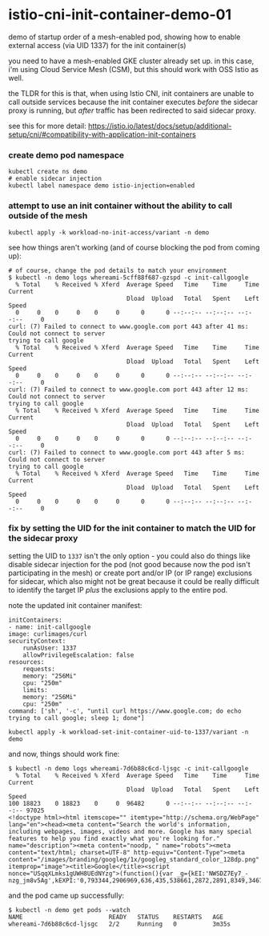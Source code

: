 # istio-cni-init-container-demo-01
demo of startup order of a mesh-enabled pod, showing how to enable external access (via UID 1337) for the init container(s)

you need to have a mesh-enabled GKE cluster already set up. in this case, i'm using Cloud Service Mesh (CSM), but this should work with OSS Istio as well.

the TLDR for this is that, when using Istio CNI, init containers are unable to call outside services because the init container executes *before* the sidecar proxy is running, but *after* traffic has been redirected to said sidecar proxy. 

see this for more detail: https://istio.io/latest/docs/setup/additional-setup/cni/#compatibility-with-application-init-containers

### create demo pod namespace

```
kubectl create ns demo
# enable sidecar injection
kubectl label namespace demo istio-injection=enabled
```

### attempt to use an init container without the ability to call outside of the mesh

```
kubectl apply -k workload-no-init-access/variant -n demo
```

see how things aren't working (and of course blocking the pod from coming up):

```
# of course, change the pod details to match your environment
$ kubectl -n demo logs whereami-5cff88f687-gzspd -c init-callgoogle
  % Total    % Received % Xferd  Average Speed   Time    Time     Time  Current
                                 Dload  Upload   Total   Spent    Left  Speed
  0     0    0     0    0     0      0      0 --:--:-- --:--:-- --:--:--     0
curl: (7) Failed to connect to www.google.com port 443 after 41 ms: Could not connect to server
trying to call google
  % Total    % Received % Xferd  Average Speed   Time    Time     Time  Current
                                 Dload  Upload   Total   Spent    Left  Speed
  0     0    0     0    0     0      0      0 --:--:-- --:--:-- --:--:--     0
curl: (7) Failed to connect to www.google.com port 443 after 12 ms: Could not connect to server
trying to call google
  % Total    % Received % Xferd  Average Speed   Time    Time     Time  Current
                                 Dload  Upload   Total   Spent    Left  Speed
  0     0    0     0    0     0      0      0 --:--:-- --:--:-- --:--:--     0
curl: (7) Failed to connect to www.google.com port 443 after 5 ms: Could not connect to server
trying to call google
  % Total    % Received % Xferd  Average Speed   Time    Time     Time  Current
                                 Dload  Upload   Total   Spent    Left  Speed
  0     0    0     0    0     0      0      0 --:--:-- --:--:-- --:--:--     0
```

### fix by setting the UID for the init container to match the UID for the sidecar proxy

setting the UID to `1337` isn't the only option - you could also do things like disable sidecar injection for the pod (not good because now the pod isn't participating in the mesh) or create port and/or IP (or IP range) exclusions for sidecar, which also might not be great because it could be really difficult to identify the target IP *plus* the exclusions apply to the entire pod.

note the updated init container manifest:

```
initContainers:
- name: init-callgoogle
image: curlimages/curl
securityContext:
    runAsUser: 1337
    allowPrivilegeEscalation: false
resources:
    requests:
    memory: "256Mi"
    cpu: "250m"
    limits:
    memory: "256Mi"
    cpu: "250m"
command: ['sh', '-c', "until curl https://www.google.com; do echo trying to call google; sleep 1; done"]
```

```
kubectl apply -k workload-set-init-container-uid-to-1337/variant -n demo
```

and now, things should work fine:

```
$ kubectl -n demo logs whereami-7d6b88c6cd-ljsgc -c init-callgoogle
  % Total    % Received % Xferd  Average Speed   Time    Time     Time  Current
                                 Dload  Upload   Total   Spent    Left  Speed
100 18823    0 18823    0     0  96482      0 --:--:-- --:--:-- --:--:-- 97025
<!doctype html><html itemscope="" itemtype="http://schema.org/WebPage" lang="en"><head><meta content="Search the world's information, including webpages, images, videos and more. Google has many special features to help you find exactly what you're looking for." name="description"><meta content="noodp, " name="robots"><meta content="text/html; charset=UTF-8" http-equiv="Content-Type"><meta content="/images/branding/googleg/1x/googleg_standard_color_128dp.png" itemprop="image"><title>Google</title><script nonce="USqqXLmks1gUWH8UEdNYzg">(function(){var _g={kEI:'NWSDZ7Ey7_-nzg_jm8v5Ag',kEXPI:'0,793344,2906969,636,435,538661,2872,2891,8349,34679,30022,360901,45786,9779,38678,60726,3801,2412,58603,18674,20674,1635,29276,21780,5303,5203198,10474,768,5992087,2842796,8,27977910,25224045,4636,14986,1450,106668,884,14280,8182,5933,27322,16174,19011,2657,3437,3319,23878,9140,4599,328,6225,23407,6,10210,688,18357,977,6976,3543,1347,13703,8210,3286,4134,3755,10340,429,3288,3494,33,4669,4372,17667,10666,16224,2281,3,2,5821,4917,437,41,11881,1281,477,1,1518,3396,1827,726,3,2165,1212,352,1887,6105,39,2669,1640,2247,3665,628,908,4962,950,622,1525,4610,7,4726,1047,1413,377,842,1,1544,133,1462,603,307,891,372,2,738,5114,1110,303,2,1438,767,461,2028,4643,845,1158,1058,415,127,2021,3789,1,5684,331,2472,1684,236,1861,3,3,1158,459,1270,369,204,249,2,2,4,429,8,7,1,896,419.............
```

and the pod came up successfully:

```
$ kubectl -n demo get pods --watch
NAME                        READY   STATUS    RESTARTS   AGE
whereami-7d6b88c6cd-ljsgc   2/2     Running   0          3m35s
```